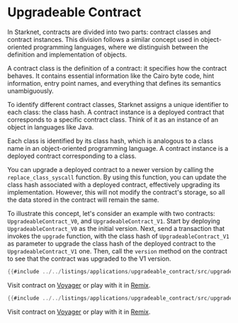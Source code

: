 # Upgradeable Contract

In Starknet, contracts are divided into two parts: contract classes and contract
instances. This division follows a similar concept used in object-oriented
programming languages, where we distinguish between the definition and implementation
of objects.

A contract class is the definition of a contract: it specifies how the contract
behaves. It contains essential information like the Cairo byte code, hint
information, entry point names, and everything that defines its semantics
unambiguously.

To identify different contract classes, Starknet assigns a unique identifier to each
class: the class hash. A contract instance is a deployed contract that corresponds to
a specific contract class. Think of it as an instance of an object in languages like
Java.

Each class is identified by its class hash, which is analogous to a class name in an object-oriented programming language. A contract instance is a deployed contract corresponding to a class.

You can upgrade a deployed contract to a newer version by calling the `replace_class_syscall` function. By using this function, you can update the class hash associated with a deployed contract, effectively upgrading its implementation. However, this will not modify the contract's storage, so all the data stored in the contract will remain the same.

To illustrate this concept, let's consider an example with two contracts: `UpgradeableContract_V0`, and `UpgradeableContract_V1`.
Start by deploying `UpgradeableContract_V0` as the initial version. Next, send a transaction that invokes the `upgrade` function, with the class hash of `UpgradeableContract_V1` as parameter to upgrade the class hash of the deployed contract to the `UpgradeableContract_V1` one. Then, call the `version` method on the contract to see that the contract was upgraded to the V1 version.

```rust
{{#include ../../listings/applications/upgradeable_contract/src/upgradeable_contract_v0.cairo}}
```
Visit contract on [Voyager](https://goerli.voyager.online/contract/0x005300003ade5d10447d941a42d48b7141074cd8bade2b16520684896a5090ea) or play with it in [Remix](https://remix.ethereum.org/?#activate=Starknet&url=https://github.com/NethermindEth/StarknetByExample/blob/main/listings/applications/upgradeable_contract/src/upgradeable_contract_v0.cairo).


```rust
{{#include ../../listings/applications/upgradeable_contract/src/upgradeable_contract_v1.cairo}}
```
Visit contract on [Voyager](https://goerli.voyager.online/contract/0x017c86152badd1d665b9836571bd6b0a484f028748aa13d9b2d5d9c9192fafc6) or play with it in [Remix](https://remix.ethereum.org/?#activate=Starknet&url=https://github.com/NethermindEth/StarknetByExample/blob/main/listings/applications/upgradeable_contract/src/upgradeable_contract_v1.cairo).

